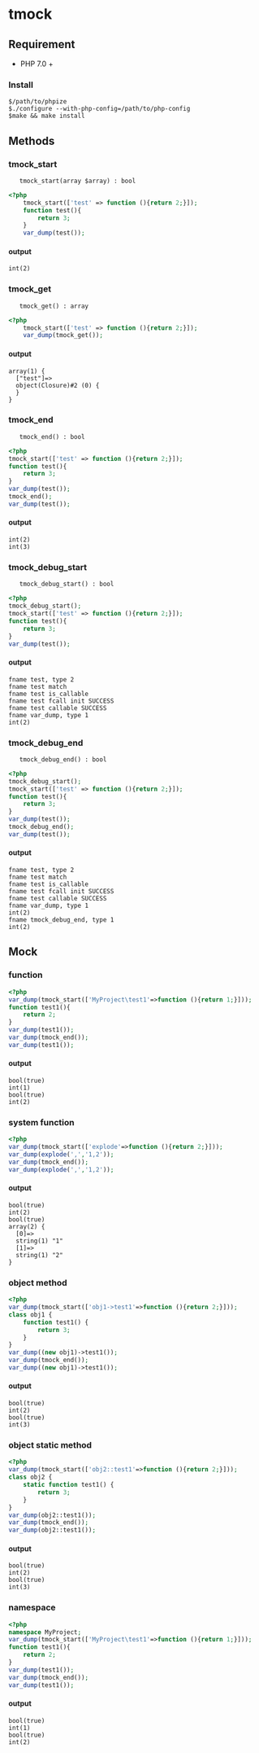 # tmock

## Requirement
- PHP 7.0 +

### Install
```
$/path/to/phpize
$./configure --with-php-config=/path/to/php-config
$make && make install
```

## Methods

### tmock_start
```
   tmock_start(array $array) : bool
```

```php
<?php
    tmock_start(['test' => function (){return 2;}]);
    function test(){
        return 3;
    }
    var_dump(test());
```
#### output
```
int(2)
```

### tmock_get
```
   tmock_get() : array
```

```php
<?php
    tmock_start(['test' => function (){return 2;}]);
    var_dump(tmock_get());
```
#### output
```
array(1) {
  ["test"]=>
  object(Closure)#2 (0) {
  }
}
```

### tmock_end
```
   tmock_end() : bool
```

```php
<?php
tmock_start(['test' => function (){return 2;}]);
function test(){
    return 3;
}
var_dump(test());
tmock_end();
var_dump(test());
```
#### output
```
int(2)
int(3)
```

### tmock_debug_start
```
   tmock_debug_start() : bool
```

```php
<?php
tmock_debug_start();
tmock_start(['test' => function (){return 2;}]);
function test(){
    return 3;
}
var_dump(test());
```
#### output
```
fname test, type 2
fname test match
fname test is_callable
fname test fcall init SUCCESS
fname test callable SUCCESS
fname var_dump, type 1
int(2)
```

### tmock_debug_end
```
   tmock_debug_end() : bool
```

```php
<?php
tmock_debug_start();
tmock_start(['test' => function (){return 2;}]);
function test(){
    return 3;
}
var_dump(test());
tmock_debug_end();
var_dump(test());
```
#### output
```
fname test, type 2
fname test match
fname test is_callable
fname test fcall init SUCCESS
fname test callable SUCCESS
fname var_dump, type 1
int(2)
fname tmock_debug_end, type 1
int(2)
```


## Mock

### function

```php
<?php
var_dump(tmock_start(['MyProject\test1'=>function (){return 1;}]));
function test1(){
    return 2;
}
var_dump(test1());
var_dump(tmock_end());
var_dump(test1());
```
#### output
```
bool(true)
int(1)
bool(true)
int(2)
```

### system function

```php
<?php
var_dump(tmock_start(['explode'=>function (){return 2;}]));
var_dump(explode(',','1,2'));
var_dump(tmock_end());
var_dump(explode(',','1,2'));
```
#### output
```
bool(true)
int(2)
bool(true)
array(2) {
  [0]=>
  string(1) "1"
  [1]=>
  string(1) "2"
}
```

### object method

```php
<?php
var_dump(tmock_start(['obj1->test1'=>function (){return 2;}]));
class obj1 {
    function test1() {
        return 3;
    }
}
var_dump((new obj1)->test1());
var_dump(tmock_end());
var_dump((new obj1)->test1());
```
#### output
```
bool(true)
int(2)
bool(true)
int(3)
```

### object static method

```php
<?php
var_dump(tmock_start(['obj2::test1'=>function (){return 2;}]));
class obj2 {
    static function test1() {
        return 3;
    }
}
var_dump(obj2::test1());
var_dump(tmock_end());
var_dump(obj2::test1());
```
#### output
```
bool(true)
int(2)
bool(true)
int(3)
```

### namespace

```php
<?php
namespace MyProject;
var_dump(tmock_start(['MyProject\test1'=>function (){return 1;}]));
function test1(){
    return 2;
}
var_dump(test1());
var_dump(tmock_end());
var_dump(test1());
```
#### output
```
bool(true)
int(1)
bool(true)
int(2)
```














































